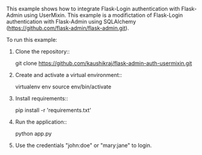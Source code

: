 This example shows how to integrate Flask-Login authentication with Flask-Admin using UserMixin.
This example is a modifictation of Flask-Login authentication with Flask-Admin using SQLAlchemy (https://github.com/flask-admin/flask-admin.git).

To run this example:

1. Clone the repository::

     git clone https://github.com/kaushikraj/flask-admin-auth-usermixin.git

2. Create and activate a virtual environment::

     virtualenv env
     source env/bin/activate

3. Install requirements::

     pip install -r 'requirements.txt'

4. Run the application::

     python app.py

5. Use the credentials "john:doe" or "mary:jane" to login.